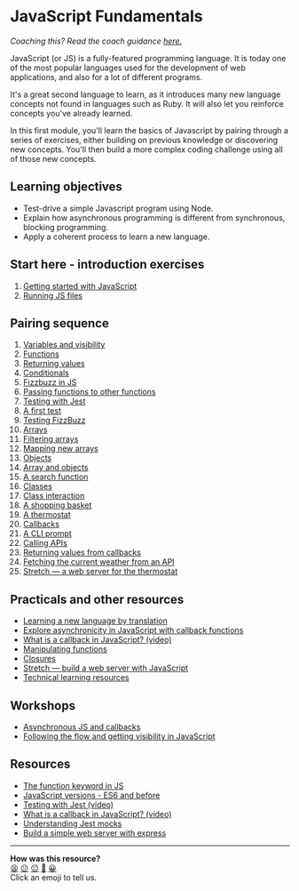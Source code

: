 # JavaScript Fundamentals

_Coaching this? Read the coach guidance
[here.](https://github.com/makersacademy/slug/blob/main/materials/universe/language_intros/challenges/javascript_fundamentals/README.ed.md)_

JavaScript (or JS) is a fully-featured programming language. It is today one of the most
popular languages used for the development of web applications, and also for a lot of
different programs.

It's a great second language to learn, as it introduces many new language concepts not
found in languages such as Ruby. It will also let you reinforce concepts you've already
learned.

In this first module, you'll learn the basics of Javascript by pairing through a series of
exercises, either building on previous knowledge or discovering new concepts. You'll then
build a more complex coding challenge using all of those new concepts.

## Learning objectives

* Test-drive a simple Javascript program using Node.
* Explain how asynchronous programming is different from synchronous, blocking
  programming.
* Apply a coherent process to learn a new language.

## Start here - introduction exercises

1. [Getting started with JavaScript](contents/01_getting_started.md)
2. [Running JS files](contents/02_running_js_files.md)

## Pairing sequence

1. [Variables and visibility](contents/03_variables_and_visibility.md)
2. [Functions](contents/04_functions.md)
3. [Returning values](contents/05_returning_values.md)
4. [Conditionals](contents/06_conditionals.md)
5. [Fizzbuzz in JS](contents/07_fizzbuzz_function.md)
6. [Passing functions to other functions](contents/08_passing_functions.md)
7. [Testing with Jest](contents/09_testing_with_jest.md)
8. [A first test](contents/10_first_test.md)
9. [Testing FizzBuzz](contents/11_testing_fizzbuzz.md)
10. [Arrays](contents/12_arrays.md)
11. [Filtering arrays](contents/13_filter_array_elements.md)
12. [Mapping new arrays](contents/11_array_map.md)
13. [Objects](contents/12_objects.md)
14. [Array and objects](contents/13_array_and_objects.md)
15. [A search function](contents/14_search_function.md)
16. [Classes](contents/18_classes.md)
17. [Class interaction](contents/19_more_classes.md)
18. [A shopping basket](contents/20_shopping_basket.md)
19. [A thermostat](contents/21_thermostat.md)
20. [Callbacks](contents/22_callbacks.md)
21. [A CLI prompt](contents/23_callbacks_cli.md)
22. [Calling APIs](contents/24_calling_apis.md)
24. [Returning values from callbacks](contents/26_callbacks_return.ed.md)
25. [Fetching the current weather from an API](contents/27_weather_api.md)
26. [Stretch — a web server for the thermostat](contents/28_thermostat_web.md)

## Practicals and other resources
 * [Learning a new language by translation](https://hackmd.io/kMNgXiPHQf2Q_P9A-tnS9A)
 * [Explore asynchronicity in JavaScript with callback functions](./practicals/callbacks)
 * [What is a callback in JavaScript? (video)](https://www.youtube.com/watch?v=xHneyv38Jro)
 * [Manipulating functions](./practicals/functions)
 * [Closures](https://hackmd.io/cIFsMAqISHqVHN_-p9hY0Q)
 * [Stretch — build a web server with JavaScript](./practicals/web-server)
 * [Technical learning resources](https://airtable.com/shrgYePUbXMJBSZQW/tblokmw6yNUO75ge6)

## Workshops

 * [Asynchronous JS and callbacks](./workshops/async-js-and-callbacks)
 * [Following the flow and getting visibility in JavaScript](./workshops/debugging)

## Resources

* [The function keyword in JS](https://github.com/makersacademy/course/blob/main/pills/js_functions.md)
* [JavaScript versions - ES6 and before](https://www.codecademy.com/articles/javascript-versions)
* [Testing with Jest (video)](https://www.youtube.com/watch?v=8gHEv5iNRKk)
* [What is a callback in JavaScript? (video)](https://www.youtube.com/watch?v=xHneyv38Jro)
* [Understanding Jest
  mocks](https://medium.com/@rickhanlonii/understanding-jest-mocks-f0046c68e53c)
* [Build a simple web server with express](https://expressjs.com/en/starter/hello-world.html)

<!-- BEGIN GENERATED SECTION DO NOT EDIT -->

---

**How was this resource?**  
[😫](https://airtable.com/shrUJ3t7KLMqVRFKR?prefill_Repository=makersacademy/javascript-fundamentals&prefill_File=README.md&prefill_Sentiment=😫) [😕](https://airtable.com/shrUJ3t7KLMqVRFKR?prefill_Repository=makersacademy/javascript-fundamentals&prefill_File=README.md&prefill_Sentiment=😕) [😐](https://airtable.com/shrUJ3t7KLMqVRFKR?prefill_Repository=makersacademy/javascript-fundamentals&prefill_File=README.md&prefill_Sentiment=😐) [🙂](https://airtable.com/shrUJ3t7KLMqVRFKR?prefill_Repository=makersacademy/javascript-fundamentals&prefill_File=README.md&prefill_Sentiment=🙂) [😀](https://airtable.com/shrUJ3t7KLMqVRFKR?prefill_Repository=makersacademy/javascript-fundamentals&prefill_File=README.md&prefill_Sentiment=😀)  
Click an emoji to tell us.

<!-- END GENERATED SECTION DO NOT EDIT -->
